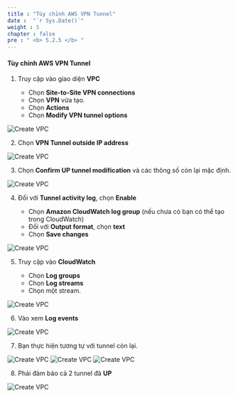 ```yaml
---
title : "Tùy chỉnh AWS VPN Tunnel"
date :  "`r Sys.Date()`" 
weight : 5
chapter : false
pre : " <b> 5.2.5 </b> "
---
```


#### Tùy chỉnh AWS VPN Tunnel

1. Truy cập vào giao diện **VPC**

   - Chọn **Site-to-Site VPN connections**
   - Chọn **VPN** vừa tạo.
   - Chọn **Actions**
   - Chọn **Modify VPN tunnel options**

![Create VPC](/images/5-SitetositeVPN-update/2-VPN-Connection/5-Modify/Modify-1.png?featherlight=false&width=60pc)

2. Chọn **VPN Tunnel outside IP address**

![Create VPC](/images/5-SitetositeVPN-update/2-VPN-Connection/5-Modify/Modify-2.png?featherlight=false&width=60pc)

3. Chọn **Confirm UP tunnel modification** và các thông số còn lại mặc định.

![Create VPC](/images/5-SitetositeVPN-update/2-VPN-Connection/5-Modify/Modify-3.png?featherlight=false&width=60pc)

4. Đối với **Tunnel activity log**, chọn **Enable**

   - Chọn **Amazon CloudWatch log group** (nếu chưa có bạn có thể tạo trong CloudWatch)
   - Đối với **Output format**, chọn **text**
   - Chọn **Save changes**

![Create VPC](/images/5-SitetositeVPN-update/2-VPN-Connection/5-Modify/Modify-4.png?featherlight=false&width=60pc)

5. Truy cập vào **CloudWatch**

   - Chọn **Log groups**
   - Chọn **Log streams**
   - Chọn một stream.

![Create VPC](/images/5-SitetositeVPN-update/2-VPN-Connection/5-Modify/Modify-5.png?featherlight=false&width=60pc)

6. Vào xem **Log events**

![Create VPC](/images/5-SitetositeVPN-update/2-VPN-Connection/5-Modify/Modify-6.png?featherlight=false&width=60pc)

7. Bạn thực hiện tương tự với tunnel còn lại.

![Create VPC](/images/5-SitetositeVPN-update/2-VPN-Connection/5-Modify/Modify-7.png?featherlight=false&width=60pc)
![Create VPC](/images/5-SitetositeVPN-update/2-VPN-Connection/5-Modify/Modify-8.png?featherlight=false&width=60pc)
![Create VPC](/images/5-SitetositeVPN-update/2-VPN-Connection/5-Modify/Modify-9.png?featherlight=false&width=60pc)

8. Phải đảm bảo cả 2 tunnel đã **UP**

![Create VPC](/images/5-SitetositeVPN-update/2-VPN-Connection/5-Modify/Modify-10.png?featherlight=false&width=60pc)

